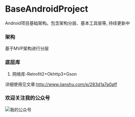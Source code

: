 # BaseAndroidProject
Android项目基础架构。包含架构分层、基本工具层等, 持续更新中

### 架构

基于MVP架构进行分层

### 底层库

1. 网络库-Retrofit2+Okhttp3+Gson

详细使用见文章:http://www.jianshu.com/p/283d1a7a0aff


### 欢迎关注我的公众号

![我的公众号](http://upload-images.jianshu.io/upload_images/1594931-a5b65451c706c2cd.png?imageMogr2/auto-orient/strip%7CimageView2/2/w/1240)
